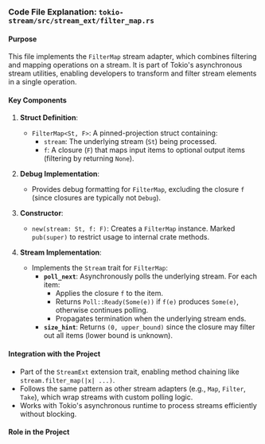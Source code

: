 ### Code File Explanation: `tokio-stream/src/stream_ext/filter_map.rs`

#### Purpose
This file implements the `FilterMap` stream adapter, which combines filtering and mapping operations on a stream. It is part of Tokio's asynchronous stream utilities, enabling developers to transform and filter stream elements in a single operation.

#### Key Components
1. **Struct Definition**:
   - `FilterMap<St, F>`: A pinned-projection struct containing:
     - `stream`: The underlying stream (`St`) being processed.
     - `f`: A closure (`F`) that maps input items to optional output items (filtering by returning `None`).

2. **Debug Implementation**:
   - Provides debug formatting for `FilterMap`, excluding the closure `f` (since closures are typically not `Debug`).

3. **Constructor**:
   - `new(stream: St, f: F)`: Creates a `FilterMap` instance. Marked `pub(super)` to restrict usage to internal crate methods.

4. **Stream Implementation**:
   - Implements the `Stream` trait for `FilterMap`:
     - **`poll_next`**: Asynchronously polls the underlying stream. For each item:
       - Applies the closure `f` to the item.
       - Returns `Poll::Ready(Some(e))` if `f(e)` produces `Some(e)`, otherwise continues polling.
       - Propagates termination when the underlying stream ends.
     - **`size_hint`**: Returns `(0, upper_bound)` since the closure may filter out all items (lower bound is unknown).

#### Integration with the Project
- Part of the `StreamExt` extension trait, enabling method chaining like `stream.filter_map(|x| ...)`.
- Follows the same pattern as other stream adapters (e.g., `Map`, `Filter`, `Take`), which wrap streams with custom polling logic.
- Works with Tokio's asynchronous runtime to process streams efficiently without blocking.

#### Role in the Project